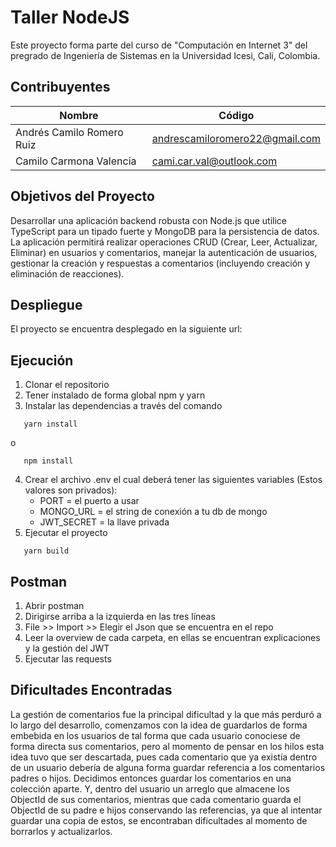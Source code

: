 # Taller NodeJS

Este proyecto forma parte del curso de "Computación en Internet 3" del pregrado de Ingeniería de Sistemas en la Universidad Icesi, Cali, Colombia.

## Contribuyentes
|Nombre | Código | 
|---------|-----------------|
|Andrés Camilo Romero Ruiz|  andrescamiloromero22@gmail.com|
|Camilo Carmona Valencia|cami.car.val@outlook.com|

## Objetivos del Proyecto
Desarrollar una aplicación backend robusta con Node.js que utilice TypeScript para un tipado fuerte y MongoDB para la persistencia de datos. La aplicación permitirá realizar operaciones CRUD (Crear, Leer, Actualizar, Eliminar) en usuarios y comentarios, manejar la autenticación de usuarios, gestionar la creación y respuestas a comentarios (incluyendo creación y eliminación de reacciones).

## Despliegue
El proyecto se encuentra desplegado en la siguiente url:

## Ejecución
1. Clonar el repositorio
2. Tener instalado de forma global npm y yarn
3. Instalar las dependencias a través del comando 
```console
   yarn install
```
o
```console
   npm install
```
4. Crear el archivo .env el cual deberá tener las siguientes variables (Estos valores son privados):
	* PORT = el puerto a usar
	* MONGO_URL = el string de conexión a tu db de mongo
	* JWT_SECRET = la llave privada
5. Ejecutar el proyecto
```console
   yarn build
```

## Postman
1. Abrir postman
2. Dirigirse arriba a la izquierda en las tres líneas
3. File >> Import >> Elegir el Json que se encuentra en el repo
4. Leer la overview de cada carpeta, en ellas se encuentran explicaciones y la gestión del JWT
5. Ejecutar las requests

## Dificultades Encontradas

La gestión de comentarios fue la principal dificultad y la que más perduró a lo largo del desarrollo, comenzamos con la idea de guardarlos de forma embebida en los usuarios de tal forma que cada usuario conociese de forma directa sus comentarios, pero al momento de pensar en los hilos esta idea tuvo que ser descartada, pues cada comentario que ya existía dentro de un usuario debería de alguna forma guardar referencia a los comentarios padres o hijos. Decidimos entonces guardar los comentarios en una colección aparte. Y, dentro del usuario un arreglo que almacene los ObjectId de sus comentarios, mientras que cada comentario guarda el ObjectId de su padre e hijos conservando las referencias, ya que al intentar guardar una copia de estos, se encontraban dificultades al momento de borrarlos y actualizarlos.
